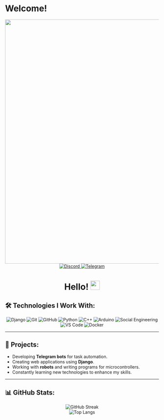# Welcome!
<div id="header" align="center">
  <img src="https://media.giphy.com/media/UqxVRm1IaaIGk/giphy.gif" width="800"/>
</div>

<div id="badges" align="center">
  <a href="https://discord.com/channels/@me">
    <img src="https://img.shields.io/badge/Discord-blue?style=for-the-badge&logo=discord&logoColor=white" alt="Discord"/>
  </a>
  <a href="https://t.me/your_telegram">
    <img src="https://img.shields.io/badge/Telegram-blue?style=for-the-badge&logo=telegram&logoColor=white" alt="Telegram"/>
  </a>
</div>

<h1 align="center">
  Hello! <img src="https://media.giphy.com/media/hvRJCLFzcasrR4ia7z/giphy.gif" width="30px"/>
</h1>  

## 🛠️ Technologies I Work With:
<div align="center">
  <img src="https://img.shields.io/badge/Django-%23092E20.svg?style=for-the-badge&logo=django&logoColor=white" alt="Django"/>
  <img src="https://img.shields.io/badge/Git-F05032.svg?style=for-the-badge&logo=git&logoColor=white" alt="Git"/>
  <img src="https://img.shields.io/badge/Github-181717.svg?style=for-the-badge&logo=github&logoColor=white" alt="GitHub"/>
  <img src="https://img.shields.io/badge/Python-3776AB.svg?style=for-the-badge&logo=python&logoColor=white" alt="Python"/>
  <img src="https://img.shields.io/badge/C++-00599C.svg?style=for-the-badge&logo=cplusplus&logoColor=white" alt="C++"/>
  <img src="https://img.shields.io/badge/Arduino-00979D.svg?style=for-the-badge&logo=arduino&logoColor=white" alt="Arduino"/>
  <img src="https://img.shields.io/badge/Social%20Engineering-%234B0082.svg?style=for-the-badge&logo=hackthebox&logoColor=white" alt="Social Engineering"/>
  <img src="https://img.shields.io/badge/VS%20Code-007ACC.svg?style=for-the-badge&logo=visualstudiocode&logoColor=white" alt="VS Code"/>
  <img src="https://img.shields.io/badge/Docker-2496ED.svg?style=for-the-badge&logo=docker&logoColor=white" alt="Docker"/>
</div>

---

## 🚀 Projects:
- Developing **Telegram bots** for task automation.
- Creating web applications using **Django**.
- Working with **robots** and writing programs for microcontrollers.
- Constantly learning new technologies to enhance my skills.

---

## 📊 GitHub Stats:
<div align="center">
  <img src="http://github-readme-streak-stats.herokuapp.com?user=Andrewfuntikov&theme=dark&background=000000" alt="GitHub Streak"/>
  <br>
  <img src="https://github-readme-stats.vercel.app/api/top-langs/?username=Andrewfuntikov&layout=compact&theme=vision-friendly-dark" alt="Top Langs"/>
</div>
